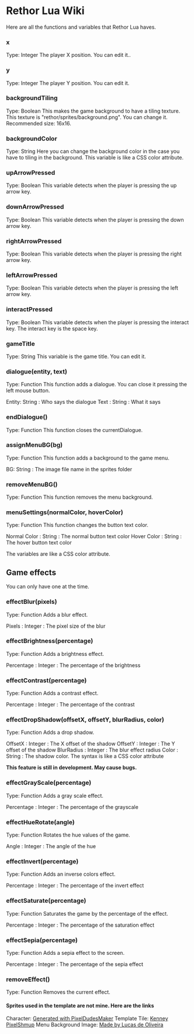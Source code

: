 # Rethor Lua Wiki
Here are all the functions and variables that Rethor Lua haves.

### x
Type: Integer
The player X position. You can edit it..

### y
Type: Integer
The player Y position. You can edit it.

### backgroundTiling
Type: Boolean
This makes the game background to have a tiling texture. This texture is "rethor/sprites/background.png". 
You can change it.
Recommended size: 16x16.

### backgroundColor
Type: String
Here you can change the background color in the case you have to tiling in the background.
This variable is like a CSS color attribute.

### upArrowPressed
Type: Boolean
This variable detects when the player is pressing the up arrow key.

### downArrowPressed
Type: Boolean
This variable detects when the player is pressing the down arrow key.

### rightArrowPressed
Type: Boolean
This variable detects when the player is pressing the right arrow key.

### leftArrowPressed
Type: Boolean
This variable detects when the player is pressing the left arrow key.

### interactPressed
Type: Boolean
This variable detects when the player is pressing the interact key.
The interact key is the space key.

### gameTitle
Type: String
This variable is the game title. You can edit it.

### dialogue(entity, text)
Type: Function
This function adds a dialogue. You can close it pressing the left mouse button.

Entity: String : Who says the dialogue
Text  : String : What it says

### endDialogue()
Type: Function
This function closes the currentDialogue.

### assignMenuBG(bg)
Type: Function
This function adds a background to the game menu.

BG: String : The image file name in the sprites folder

### removeMenuBG()
Type: Function
This function removes the menu background.

### menuSettings(normalColor, hoverColor)
Type: Function
This function changes the button text color.

Normal Color : String : The normal button text color 
Hover Color  : String : The hover button text color

The variables are like a CSS color attribute.

## Game effects
You can only have one at the time.

### effectBlur(pixels)
Type: Function
Adds a blur effect.

Pixels : Integer : The pixel size of the blur

### effectBrightness(percentage)
Type: Function
Adds a brightness effect.

Percentage : Integer : The percentage of the brightness

### effectContrast(percentage)
Type: Function
Adds a contrast effect.

Percentage : Integer : The percentage of the contrast

### effectDropShadow(offsetX, offsetY, blurRadius, color)
Type: Function
Adds a drop shadow.

OffsetX    : Integer : The X offset of the shadow
OffsetY    : Integer : The Y offset of the shadow
BlurRadius : Integer : The blur effect radius
Color      : String  : The shadow color. The syntax is like a CSS color attribute

**This feature is still in development. May cause bugs.**

### effectGrayScale(percentage)
Type: Function
Adds a gray scale effect.

Percentage : Integer : The percentage of the grayscale

### effectHueRotate(angle)
Type: Function
Rotates the hue values of the game.

Angle : Integer : The angle of the hue

### effectInvert(percentage)
Type: Function
Adds an inverse colors effect.

Percentage : Integer : The percentage of the invert effect

### effectSaturate(percentage)
Type: Function
Saturates the game by the percentage of the effect.

Percentage : Integer : The percentage of the saturation effect

### effectSepia(percentage)
Type: Function
Adds a sepia effect to the screen.

Percentage : Integer : The percentage of the sepia effect

### removeEffect()
Type: Function
Removes the current effect.



#### Sprites used in the template are not mine. Here are the links

Character: [Generated with PixelDudesMaker](https://0x72.itch.io/pixeldudesmaker)
Template Tile: [Kenney PixelShmup](https://www.kenney.nl/assets/pixel-shmup)
Menu Background Image: [Made by Lucas de Oliveira](https://www.artstation.com/artwork/L3a9X5)
